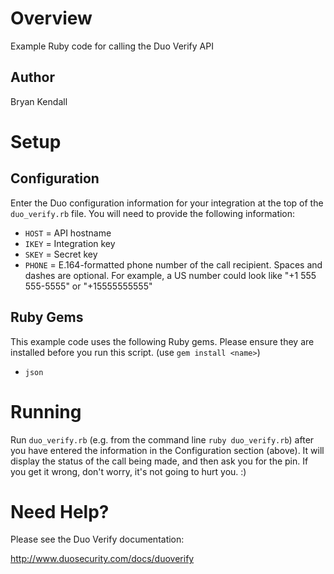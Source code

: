 # Overview
Example Ruby code for calling the Duo Verify API

## Author
Bryan Kendall

# Setup

## Configuration
Enter the Duo configuration information for your integration at the top of the `duo_verify.rb` file. You will need to provide the following information:

- `HOST` = API hostname
- `IKEY` = Integration key
- `SKEY` = Secret key
- `PHONE` = E.164-formatted phone number of the call recipient. Spaces and dashes are optional. For example, a US number could look like "+1 555 555-5555" or "+15555555555"

## Ruby Gems
This example code uses the following Ruby gems. Please ensure they are installed before you run this script. (use `gem install <name>`)

- `json`

# Running
Run `duo_verify.rb` (e.g. from the command line `ruby duo_verify.rb`) after you have entered the information in the Configuration section (above). It will display the status of the call being made, and then ask you for the pin. If you get it wrong, don't worry, it's not going to hurt you. :)

# Need Help?
Please see the Duo Verify documentation:

<http://www.duosecurity.com/docs/duoverify>
